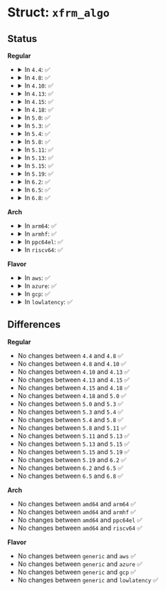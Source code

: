 # Struct: <code>xfrm_algo</code>

## Status
<b>Regular</b>
<ul>
<li>
<details>
<summary>In <code>4.4</code>: ✅</summary>

```c
struct xfrm_algo {
    char alg_name[64];
    unsigned int alg_key_len;
    char alg_key[0];
};
```
</details>
</li>
<li>
<details>
<summary>In <code>4.8</code>: ✅</summary>

```c
struct xfrm_algo {
    char alg_name[64];
    unsigned int alg_key_len;
    char alg_key[0];
};
```
</details>
</li>
<li>
<details>
<summary>In <code>4.10</code>: ✅</summary>

```c
struct xfrm_algo {
    char alg_name[64];
    unsigned int alg_key_len;
    char alg_key[0];
};
```
</details>
</li>
<li>
<details>
<summary>In <code>4.13</code>: ✅</summary>

```c
struct xfrm_algo {
    char alg_name[64];
    unsigned int alg_key_len;
    char alg_key[0];
};
```
</details>
</li>
<li>
<details>
<summary>In <code>4.15</code>: ✅</summary>

```c
struct xfrm_algo {
    char alg_name[64];
    unsigned int alg_key_len;
    char alg_key[0];
};
```
</details>
</li>
<li>
<details>
<summary>In <code>4.18</code>: ✅</summary>

```c
struct xfrm_algo {
    char alg_name[64];
    unsigned int alg_key_len;
    char alg_key[0];
};
```
</details>
</li>
<li>
<details>
<summary>In <code>5.0</code>: ✅</summary>

```c
struct xfrm_algo {
    char alg_name[64];
    unsigned int alg_key_len;
    char alg_key[0];
};
```
</details>
</li>
<li>
<details>
<summary>In <code>5.3</code>: ✅</summary>

```c
struct xfrm_algo {
    char alg_name[64];
    unsigned int alg_key_len;
    char alg_key[0];
};
```
</details>
</li>
<li>
<details>
<summary>In <code>5.4</code>: ✅</summary>

```c
struct xfrm_algo {
    char alg_name[64];
    unsigned int alg_key_len;
    char alg_key[0];
};
```
</details>
</li>
<li>
<details>
<summary>In <code>5.8</code>: ✅</summary>

```c
struct xfrm_algo {
    char alg_name[64];
    unsigned int alg_key_len;
    char alg_key[0];
};
```
</details>
</li>
<li>
<details>
<summary>In <code>5.11</code>: ✅</summary>

```c
struct xfrm_algo {
    char alg_name[64];
    unsigned int alg_key_len;
    char alg_key[0];
};
```
</details>
</li>
<li>
<details>
<summary>In <code>5.13</code>: ✅</summary>

```c
struct xfrm_algo {
    char alg_name[64];
    unsigned int alg_key_len;
    char alg_key[0];
};
```
</details>
</li>
<li>
<details>
<summary>In <code>5.15</code>: ✅</summary>

```c
struct xfrm_algo {
    char alg_name[64];
    unsigned int alg_key_len;
    char alg_key[0];
};
```
</details>
</li>
<li>
<details>
<summary>In <code>5.19</code>: ✅</summary>

```c
struct xfrm_algo {
    char alg_name[64];
    unsigned int alg_key_len;
    char alg_key[0];
};
```
</details>
</li>
<li>
<details>
<summary>In <code>6.2</code>: ✅</summary>

```c
struct xfrm_algo {
    char alg_name[64];
    unsigned int alg_key_len;
    char alg_key[0];
};
```
</details>
</li>
<li>
<details>
<summary>In <code>6.5</code>: ✅</summary>

```c
struct xfrm_algo {
    char alg_name[64];
    unsigned int alg_key_len;
    char alg_key[0];
};
```
</details>
</li>
<li>
<details>
<summary>In <code>6.8</code>: ✅</summary>

```c
struct xfrm_algo {
    char alg_name[64];
    unsigned int alg_key_len;
    char alg_key[0];
};
```
</details>
</li>
</ul>
<b>Arch</b>
<ul>
<li>
<details>
<summary>In <code>arm64</code>: ✅</summary>

```c
struct xfrm_algo {
    char alg_name[64];
    unsigned int alg_key_len;
    char alg_key[0];
};
```
</details>
</li>
<li>
<details>
<summary>In <code>armhf</code>: ✅</summary>

```c
struct xfrm_algo {
    char alg_name[64];
    unsigned int alg_key_len;
    char alg_key[0];
};
```
</details>
</li>
<li>
<details>
<summary>In <code>ppc64el</code>: ✅</summary>

```c
struct xfrm_algo {
    char alg_name[64];
    unsigned int alg_key_len;
    char alg_key[0];
};
```
</details>
</li>
<li>
<details>
<summary>In <code>riscv64</code>: ✅</summary>

```c
struct xfrm_algo {
    char alg_name[64];
    unsigned int alg_key_len;
    char alg_key[0];
};
```
</details>
</li>
</ul>
<b>Flavor</b>
<ul>
<li>
<details>
<summary>In <code>aws</code>: ✅</summary>

```c
struct xfrm_algo {
    char alg_name[64];
    unsigned int alg_key_len;
    char alg_key[0];
};
```
</details>
</li>
<li>
<details>
<summary>In <code>azure</code>: ✅</summary>

```c
struct xfrm_algo {
    char alg_name[64];
    unsigned int alg_key_len;
    char alg_key[0];
};
```
</details>
</li>
<li>
<details>
<summary>In <code>gcp</code>: ✅</summary>

```c
struct xfrm_algo {
    char alg_name[64];
    unsigned int alg_key_len;
    char alg_key[0];
};
```
</details>
</li>
<li>
<details>
<summary>In <code>lowlatency</code>: ✅</summary>

```c
struct xfrm_algo {
    char alg_name[64];
    unsigned int alg_key_len;
    char alg_key[0];
};
```
</details>
</li>
</ul>

## Differences
<b>Regular</b>
<ul>
<li>
No changes between <code>4.4</code> and <code>4.8</code> ✅
</li>
<li>
No changes between <code>4.8</code> and <code>4.10</code> ✅
</li>
<li>
No changes between <code>4.10</code> and <code>4.13</code> ✅
</li>
<li>
No changes between <code>4.13</code> and <code>4.15</code> ✅
</li>
<li>
No changes between <code>4.15</code> and <code>4.18</code> ✅
</li>
<li>
No changes between <code>4.18</code> and <code>5.0</code> ✅
</li>
<li>
No changes between <code>5.0</code> and <code>5.3</code> ✅
</li>
<li>
No changes between <code>5.3</code> and <code>5.4</code> ✅
</li>
<li>
No changes between <code>5.4</code> and <code>5.8</code> ✅
</li>
<li>
No changes between <code>5.8</code> and <code>5.11</code> ✅
</li>
<li>
No changes between <code>5.11</code> and <code>5.13</code> ✅
</li>
<li>
No changes between <code>5.13</code> and <code>5.15</code> ✅
</li>
<li>
No changes between <code>5.15</code> and <code>5.19</code> ✅
</li>
<li>
No changes between <code>5.19</code> and <code>6.2</code> ✅
</li>
<li>
No changes between <code>6.2</code> and <code>6.5</code> ✅
</li>
<li>
No changes between <code>6.5</code> and <code>6.8</code> ✅
</li>
</ul>
<b>Arch</b>
<ul>
<li>
No changes between <code>amd64</code> and <code>arm64</code> ✅
</li>
<li>
No changes between <code>amd64</code> and <code>armhf</code> ✅
</li>
<li>
No changes between <code>amd64</code> and <code>ppc64el</code> ✅
</li>
<li>
No changes between <code>amd64</code> and <code>riscv64</code> ✅
</li>
</ul>
<b>Flavor</b>
<ul>
<li>
No changes between <code>generic</code> and <code>aws</code> ✅
</li>
<li>
No changes between <code>generic</code> and <code>azure</code> ✅
</li>
<li>
No changes between <code>generic</code> and <code>gcp</code> ✅
</li>
<li>
No changes between <code>generic</code> and <code>lowlatency</code> ✅
</li>
</ul>
